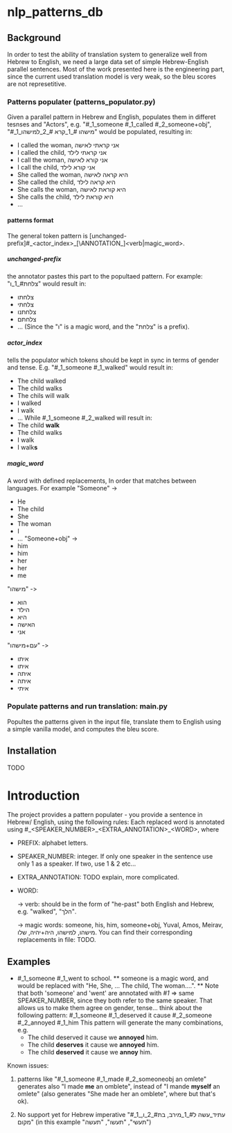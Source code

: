 # nlp_patterns_db

## Background
In order to test the ability of translation system to generalize well from Hebrew to English, we need a large data set
of simple Hebrew-English parallel sentences. Most of the work presented here is the engineering part, since the current used translation model is very weak, so the bleu scores are not represetitive.

### Patterns populater (patterns_populator.py)
Given a parallel pattern in Hebrew and English, populates them in differet tesnses and "Actors", e.g.
"#_1_someone #_1_called #_2_someone+obj", "#_1_מישהו #_1_קרא #_2_למישהו" 
would be populated, resulting in:
* I called the woman, אני קראתי לאישה
* I called the child, אני קראתי לילד
* I call the woman, אני קורא לאישה
* I call the child, אני קורא לילד
* She called the woman, היא קראה לאישה
* She called the child, היא קראה לילד
* She calls the woman, היא קוראת לאישה
* She calls the child, היא קוראת לילד
* ...

#### patterns format
The general token pattern is \[unchanged-prefix\]#\_\<actor_index\>\_\[\ANNOTATION\_\]<verb|magic_word>.

##### unchanged-prefix 
the annotator pastes this part to the popultaed pattern. For example: "צלחת#_1_ו" would result in:
* צלחתו
* צלחתי
* צלחתנו
* צלחתם
* ...
(Since the "ו" is a magic word, and the "צלחת" is a prefix).

##### actor_index
tells the populator which tokens should be kept in sync in terms of gender and tense. E.g. "#_1_someone #_1_walked" would result in: 
* The child walked
* The child walks
* The chils will walk
* I walked
* I walk
* ...
While #_1_someone #_2_walked will result in:
* The child **walk**
* The child walks
* I walk
* I walk**s**

##### magic_word
A word with defined replacements, In order that matches between languages. For example
"Someone" ->
* He
* The child
* She
* The woman
* I
* ...
"Someone+obj" ->
* him
* him
* her
* her
* me

"מישהו" -> 
* הוא
* הילד
* היא
* האישה
* אני

"עם+מישהו" ->
* איתו
* איתו
* איתה
* איתה
* איתי


### Populate patterns and run translation: main.py
Popultes the patterns given in the input file, translate them to English using a simple vanilla model, and computes the bleu score.

## Installation
TODO

# Introduction
The project provides a pattern populater - you provide a sentence in Hebrew/ English, using the following rules:
Each replaced word is annotated using <PREFIX>#\_<SPEAKER_NUMBER>\_<EXTRA_ANNOTATION>\_\<WORD\>, where
* PREFIX: alphabet letters.
* SPEAKER_NUMBER: integer. If only one speaker in the sentence use only 1 as a speaker. If two, use 1 & 2 etc...
* EXTRA_ANNOTATION: TODO explain, more complicated.
* WORD: 
  
  -> verb: should be in the form of "he-past" both English and Hebrew, e.g. "walked", "הלך".
  
  -> magic words: someone, his, him, someone+obj, Yuval, Amos, Meirav, מישהו, למישהו, היה+יהיה, שלו. You can find their corresponding replacements in file: TODO.

## Examples
* #_1_someone #_1_went to school.
** someone is a magic word, and would be replaced with "He, She, ... The child, The woman....".
** Note that both 'someone' and 'went' are annotated with #_1_ => same SPEAKER_NUMBER, since they both
  refer to the same speaker. That allows us to make them agree on gender, tense... think about the following pattern:
  #_1_someone #_1_deserved it cause #_2_someone #_2_annoyed #_1_him
  This pattern will generate the many combinations, e.g.
  * The child deserved it cause we **annoyed** him.
  * The child **deserves** it cause we **annoyed** him.
  * The child **deserved** it cause we **annoy** him.

Known issues:
1. patterns like "#_1_someone #_1_made #_2_someoneobj an omlete" generates
also "I made **me** an omblete", instead of "I mande **myself** an omlete" (also generates "She made her an omblete", where but that's ok).

2. No support yet for Hebrew imperative "#_1_עתיד_עשה ל#_1_מירב, בת#_2_ו, מקום"
(in this example "תעשי", "תעשו", "תעשה")
